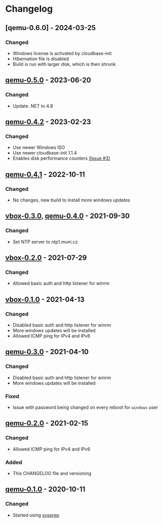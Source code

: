 # Changelog

## [qemu-0.6.0] - 2024-03-25
### Changed
- Windows license is activated by cloudbase-init
- Hibernation file is disabled
- Build is run with larger disk, which is then shrunk

## [qemu-0.5.0] - 2023-06-20
### Changed
- Update .NET to 4.8

## [qemu-0.4.2] - 2023-02-23
### Changed
- Use newer Windows ISO
- Use newer cloudbase-init 1.1.4
- Enables disk performance counters [(Issue #3)](https://gitlab.ics.muni.cz/muni-kypo-images/windows-server-2019/-/issues/3)

## [qemu-0.4.1] - 2022-10-11
### Changed
- No changes, new build to install more windows updates

## [vbox-0.3.0], [qemu-0.4.0] - 2021-09-30
### Changed
- Set NTP server to ntp1.muni.cz

## [vbox-0.2.0] - 2021-07-29
### Changed
- Allowed basic auth and http listener for winrm

## [vbox-0.1.0] - 2021-04-13
### Changed
- Disabled basic auth and http listener for winrm
- More windows updates will be installed
- Allowed ICMP ping for IPv4 and IPv6

## [qemu-0.3.0] - 2021-04-10
### Changed
- Disabled basic auth and http listener for winrm
- More windows updates will be installed
### Fixed
- Issue with password being changed on every reboot for `windows` user

## [qemu-0.2.0] - 2021-02-15
### Changed
- Allowed ICMP ping for IPv4 and IPv6
### Added
- This CHANGELOG file and versioning

## [qemu-0.1.0] - 2020-10-11
### Changed
- Started using [sysprep](https://docs.microsoft.com/en-us/windows-hardware/manufacture/desktop/sysprep--generalize--a-windows-installation)


[qemu-0.1.0]: https://gitlab.ics.muni.cz/muni-kypo-images/windows-server-2019/-/tree/eb4a46ac34d2013967e73b3d7193c1624b6698a4
[qemu-0.2.0]: https://gitlab.ics.muni.cz/muni-kypo-images/windows-server-2019/-/tree/qemu-0.2.0
[qemu-0.3.0]: https://gitlab.ics.muni.cz/muni-kypo-images/windows-server-2019/-/tree/qemu-0.3.0
[qemu-0.4.0]: https://gitlab.ics.muni.cz/muni-kypo-images/windows-server-2019/-/tree/qemu-0.4.0
[qemu-0.4.1]: https://gitlab.ics.muni.cz/muni-kypo-images/windows-server-2019/-/tree/qemu-0.4.1
[qemu-0.4.2]: https://gitlab.ics.muni.cz/muni-kypo-images/windows-server-2019/-/tree/qemu-0.4.2
[qemu-0.5.0]: https://gitlab.ics.muni.cz/muni-kypo-images/windows-server-2019/-/tree/qemu-0.5.0
[vbox-0.1.0]: https://gitlab.ics.muni.cz/muni-kypo-images/windows-server-2019/-/tree/vbox-0.1.0
[vbox-0.2.0]: https://gitlab.ics.muni.cz/muni-kypo-images/windows-server-2019/-/tree/vbox-0.2.0
[vbox-0.3.0]: https://gitlab.ics.muni.cz/muni-kypo-images/windows-server-2019/-/tree/vbox-0.3.0
